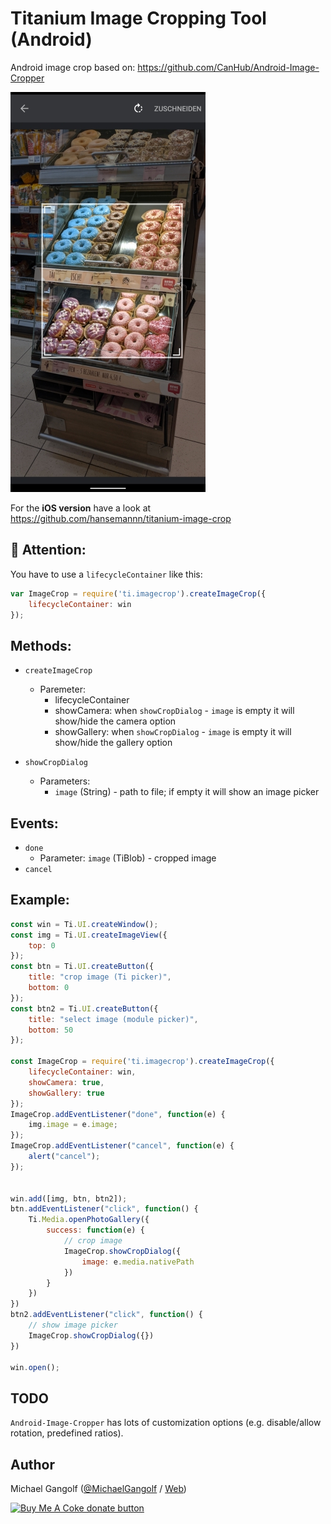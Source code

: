# Titanium Image Cropping Tool (Android)

Android image crop based on: https://github.com/CanHub/Android-Image-Cropper

<img src="assets/screenshot.jpg"/>

For the <b>iOS version</b> have a look at https://github.com/hansemannn/titanium-image-crop

## 📢 Attention:
You have to use a `lifecycleContainer` like this:
```javascript
var ImageCrop = require('ti.imagecrop').createImageCrop({
	lifecycleContainer: win
});
```

## Methods:

* `createImageCrop`
	* Paremeter:
		* lifecycleContainer
		* showCamera: when `showCropDialog` - `image` is empty it will show/hide the camera option
		* showGallery: when `showCropDialog` - `image` is empty it will show/hide the gallery option

* `showCropDialog`
	* Parameters:
		- `image` (String) - path to file; if empty it will show an image picker

## Events:

* `done`
	* Parameter: `image` (TiBlob) - cropped image
* `cancel`


## Example:

```javascript
const win = Ti.UI.createWindow();
const img = Ti.UI.createImageView({
	top: 0
});
const btn = Ti.UI.createButton({
	title: "crop image (Ti picker)",
	bottom: 0
});
const btn2 = Ti.UI.createButton({
	title: "select image (module picker)",
	bottom: 50
});

const ImageCrop = require('ti.imagecrop').createImageCrop({
	lifecycleContainer: win,
	showCamera: true,
	showGallery: true
});
ImageCrop.addEventListener("done", function(e) {
	img.image = e.image;
});
ImageCrop.addEventListener("cancel", function(e) {
	alert("cancel");
});


win.add([img, btn, btn2]);
btn.addEventListener("click", function() {
	Ti.Media.openPhotoGallery({
		success: function(e) {
			// crop image
			ImageCrop.showCropDialog({
				image: e.media.nativePath
			})
		}
	})
})
btn2.addEventListener("click", function() {
	// show image picker
	ImageCrop.showCropDialog({})
})

win.open();
```

## TODO

`Android-Image-Cropper` has lots of customization options (e.g. disable/allow rotation, predefined ratios).

## Author
Michael Gangolf (<a href="https://github.com/m1ga">@MichaelGangolf</a> / <a href="https://www.migaweb.de">Web</a>)


<span class="badge-buymeacoffee"><a href="https://www.buymeacoffee.com/miga" title="donate"><img src="https://img.shields.io/badge/buy%20me%20a%20coke-donate-orange.svg" alt="Buy Me A Coke donate button" /></a></span>
